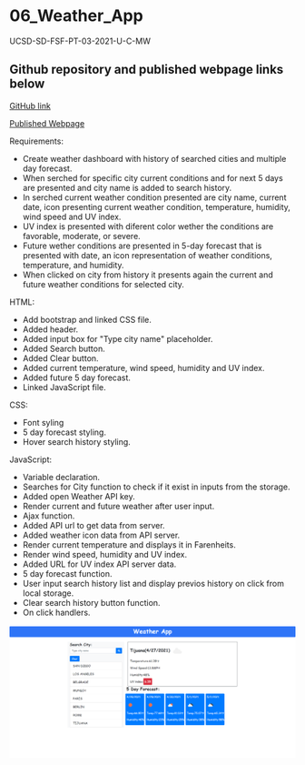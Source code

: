 # 06_Weather_App

UCSD-SD-FSF-PT-03-2021-U-C-MW

## Github repository and published webpage links below

[GitHub link](https://github.com/djony88/06_Weather_App)

[Published Webpage](https://djony88.github.io/06_Weather_App/)

Requirements:

* Create weather dashboard with history of searched cities and multiple day forecast.
* When serched for specific city current conditions and for next 5 days are presented and city name is added to search history.
* In serched current weather condition presented are city name, current date, icon presenting current weather condition, temperature, humidity, wind speed and UV index.
* UV index is presented with diferent color wether the conditions are favorable, moderate, or severe.
* Future wether conditions are presented in 5-day forecast that is presented with date, an icon representation of weather conditions, temperature, and humidity.
* When clicked on city from history it presents again the current and future weather conditions for selected city.

HTML:

* Add bootstrap and linked CSS file.
* Added header.
* Added input box for "Type city name" placeholder.
* Added Search button.
* Added Clear button.
* Added current temperature, wind speed, humidity and UV index.
* Added future 5 day forecast.
* Linked JavaScript file.

CSS:

* Font syling
* 5 day forecast styling.
* Hover search history styling.

JavaScript:

* Variable declaration.
* Searches for City function to check if it exist in inputs from the storage.
* Added open Weather API key.
* Render current and future weather after user input.
* Ajax function.
* Added API url to get data from server.
* Added weather icon data from API server.
* Render current temperature and displays it in Farenheits.
* Render wind speed, humidity and UV index.
* Added URL for UV index API server data.
* 5 day forecast function. 
* User input search history list and display previos history on click from local storage.
* Clear search history button function.
* On click handlers.

![Webpage preview](./assets/image/Weather_App.png)